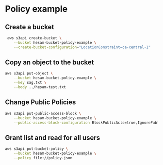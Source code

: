 # Policy example


## Create a bucket
```sh
 aws s3api create-bucket \
    --bucket hesam-bucket-policy-example \
    --create-bucket-configuration="LocationConstraint=ca-central-1"
 ```

 ## Copy an object to the bucket
```sh
aws s3api put-object \
    --bucket hesam-bucket-policy-example \
    --key sag.txt \
    --body ../hesam-test.txt
```


## Change Public Policies

```sh
aws s3api put-public-access-block \
    --bucket hesam-bucket-policy-example \
    --public-access-block-configuration BlockPublicAcls=true,IgnorePublicAcls=true,BlockPublicPolicy=false,RestrictPublicBuckets=false
```

## Grant list and read for all users
```sh
aws s3api put-bucket-policy \
    --bucket hesam-bucket-policy-example \
    --policy file://policy.json
```